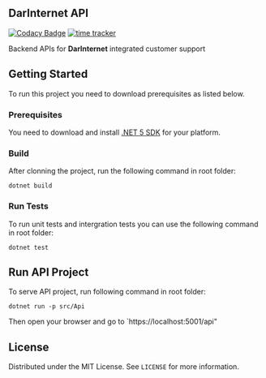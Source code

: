 ## DarInternet API

[![Codacy Badge](https://api.codacy.com/project/badge/Grade/a3b6d66cecbc4d738fd8e94aad2e4b50)](https://app.codacy.com/gh/DarInternet/DarInternet.Core?utm_source=github.com&utm_medium=referral&utm_content=DarInternet/DarInternet.Core&utm_campaign=Badge_Grade_Settings)
[![time tracker](https://wakatime.com/badge/github/DarInternet/DarInternet.Core.svg)](https://wakatime.com/badge/github/DarInternet/DarInternet.Core)

Backend APIs for **DarInternet** integrated customer support


## Getting Started
To run this project you need to download prerequisites as listed below.

### Prerequisites
You need to download and install [.NET 5 SDK](https://dotnet.microsoft.com/download/dotnet/5.0) for your platform.

### Build 
After clonning the project, run the following command in root folder:

`dotnet build`

### Run Tests
To run unit tests and intergration tests you can use the following command in root folder:

`dotnet test`

## Run API Project
To serve API project, run following command in root folder:

`dotnet run -p src/Api`

Then open your browser and go to `https://localhost:5001/api"

## License
Distributed under the MIT License. See `LICENSE` for more information.



